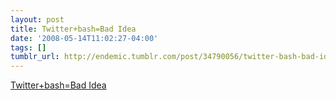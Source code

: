 ```yaml
---
layout: post
title: Twitter+bash=Bad Idea
date: '2008-05-14T11:02:27-04:00'
tags: []
tumblr_url: http://endemic.tumblr.com/post/34790056/twitter-bash-bad-idea
---
```

[Twitter+bash=Bad Idea](http://blog.unixdaemon.net/cgi-bin/blosxom.pl/geekstuff/twitter_and_bash_bad_ideas.html)  
